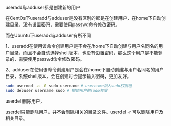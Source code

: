 #               



useradd与adduser都是创建新的用户

在CentOs下useradd与adduser是没有区别的都是在创建用户，在home下自动创建目录，没有设置密码，需要使用passwd命令修改密码。

而在Ubuntu下useradd与adduser有所不同

1、useradd在使用该命令创建用户是不会在/home下自动创建与用户名同名的用户目录，而且不会自动选择shell版本，也没有设置密码，那么这个用户是不能登录的，需要使用passwd命令修改密码。

2、adduser在使用该命令创建用户是会在/home下自动创建与用户名同名的用户目录，系统shell版本，会在创建时会提示输入密码，更加友好。

 ```bash
sudo usermod -a -G sudo username # username加入sudo权限组
sudo deluser username sudo # 撤销用户的sudo权限
 ```



userdel 删除用户，

userdel只能删除用户，并不会删除相关的目录文件。userdel -r 可以删除用户及相关目录。

